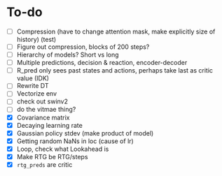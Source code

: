 # To-do

- [ ] Compression (have to change attention mask, make explicitly size of history) (test)
- [ ] Figure out compression, blocks of 200 steps?
- [ ] Hierarchy of models? Short vs long
- [ ] Multiple predictions, decision & reaction, encoder-decoder
- [ ] R_pred only sees past states and actions, perhaps take last as critic value (IDK)
- [ ] Rewrite DT
- [ ] Vectorize env
- [ ] check out swinv2
- [ ] do the vitmae thing?
- [x] Covariance matrix
- [x] Decaying learning rate
- [x] Gaussian policy stdev (make product of model)
- [x] Getting random NaNs in loc (cause of lr)
- [x] Loop, check what Lookahead is
- [x] Make RTG be RTG/steps
- [x] `rtg_preds` are critic
